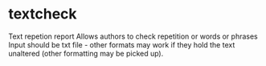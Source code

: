 # textcheck
Text repetion report
Allows authors to check repetition or words or phrases
Input should be txt file - other formats may work if they hold the text unaltered (other formatting may be picked up).
